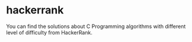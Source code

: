 # hackerrank
You can find the solutions about C Programming algorithms with different level of difficulty from HackerRank.
